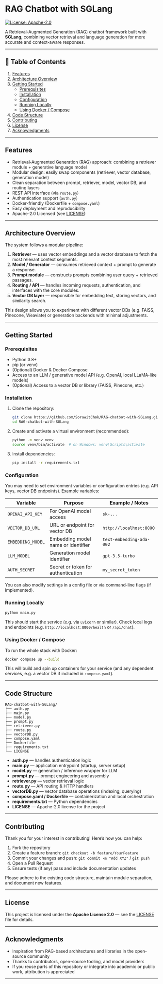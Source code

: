 # RAG Chatbot with SGLang

[![License: Apache-2.0](https://img.shields.io/badge/License-Apache%202.0-blue.svg)](LICENSE)

A Retrieval-Augmented Generation (RAG) chatbot framework built with **SGLang**, combining vector retrieval and language generation for more accurate and context-aware responses.

---

## 🚀 Table of Contents

1. [Features](#features)  
2. [Architecture Overview](#architecture-overview)  
3. [Getting Started](#getting-started)  
   - [Prerequisites](#prerequisites)  
   - [Installation](#installation)  
   - [Configuration](#configuration)  
   - [Running Locally](#running-locally)  
   - [Using Docker / Compose](#using-docker--compose)  
4. [Code Structure](#code-structure)  
5. [Contributing](#contributing)  
6. [License](#license)  
7. [Acknowledgments](#acknowledgments)

---

## Features

- Retrieval-Augmented Generation (RAG) approach: combining a retriever module + generative language model  
- Modular design: easily swap components (retriever, vector database, generation model)  
- Clean separation between prompt, retriever, model, vector DB, and routing layers  
- REST API interface (via `route.py`)  
- Authentication support (`auth.py`)  
- Docker-friendly (Dockerfile + `compose.yaml`)  
- Easy deployment and reproducibility  
- Apache-2.0 Licensed (see [LICENSE](LICENSE))

---

## Architecture Overview

The system follows a modular pipeline:

1. **Retriever** — uses vector embeddings and a vector database to fetch the most relevant context segments.  
2. **Model / Generator** — consumes retrieved context + prompt to generate a response.  
3. **Prompt module** — constructs prompts combining user query + retrieved passages.  
4. **Routing / API** — handles incoming requests, authentication, and interfaces with the core modules.  
5. **Vector DB layer** — responsible for embedding text, storing vectors, and similarity search.  

This design allows you to experiment with different vector DBs (e.g. FAISS, Pinecone, Weaviate) or generation backends with minimal adjustments.

---

## Getting Started

### Prerequisites

- Python 3.8+  
- pip (or venv)  
- (Optional) Docker & Docker Compose  
- Access to an LLM / generative model API (e.g. OpenAI, local LLaMA-like models)  
- (Optional) Access to a vector DB or library (FAISS, Pinecone, etc.)

### Installation

1. Clone the repository:

   ```bash
   git clone https://github.com/SorawitChok/RAG-chatbot-with-SGLang.git
   cd RAG-chatbot-with-SGLang
   ```

2. Create and activate a virtual environment (recommended):

   ```bash
   python -m venv venv
   source venv/bin/activate  # on Windows: venv\Scripts\activate
   ```

3. Install dependencies:

   ```bash
   pip install -r requirements.txt
   ```

### Configuration

You may need to set environment variables or configuration entries (e.g. API keys, vector DB endpoints). Example variables:

| Variable          | Purpose                            | Example / Notes          |
| ----------------- | ---------------------------------- | ------------------------ |
| `OPENAI_API_KEY`  | For OpenAI model access            | `sk-...`                 |
| `VECTOR_DB_URL`   | URL or endpoint for vector DB      | `http://localhost:8000`  |
| `EMBEDDING_MODEL` | Embedding model name or identifier | `text-embedding-ada-002` |
| `LLM_MODEL`       | Generation model identifier        | `gpt-3.5-turbo`          |
| `AUTH_SECRET`     | Secret or token for authentication | `my_secret_token`        |

You can also modify settings in a config file or via command-line flags (if implemented).

### Running Locally

```bash
python main.py
```

This should start the service (e.g. via `uvicorn` or similar). Check local logs and endpoints (e.g. `http://localhost:8000/health` or `/api/chat`).

### Using Docker / Compose

To run the whole stack with Docker:

```bash
docker compose up --build
```

This will build and spin up containers for your service (and any dependent services, e.g. a vector DB if included in `compose.yaml`).

---

## Code Structure

```
RAG-chatbot-with-SGLang/
├── auth.py
├── main.py
├── model.py
├── prompt.py
├── retriever.py
├── route.py
├── vectorDB.py
├── compose.yaml
├── Dockerfile
├── requirements.txt
└── LICENSE
```

* **auth.py** — handles authentication logic
* **main.py** — application entrypoint (startup, server setup)
* **model.py** — generation / inference wrapper for LLM
* **prompt.py** — prompt engineering and assembly
* **retriever.py** — vector retrieval logic
* **route.py** — API routing & HTTP handlers
* **vectorDB.py** — vector database operations (indexing, querying)
* **compose.yaml / Dockerfile** — containerization and local orchestration
* **requirements.txt** — Python dependencies
* **LICENSE** — Apache-2.0 license for the project

---

## Contributing

Thank you for your interest in contributing! Here’s how you can help:

1. Fork the repository
2. Create a feature branch: `git checkout -b feature/YourFeature`
3. Commit your changes and push: `git commit -m "Add XYZ"` / `git push`
4. Open a Pull Request
5. Ensure tests (if any) pass and include documentation updates

Please adhere to the existing code structure, maintain module separation, and document new features.

---

## License

This project is licensed under the **Apache License 2.0** — see the [LICENSE](LICENSE) file for details.

---

## Acknowledgments

* Inspiration from RAG-based architectures and libraries in the open-source community
* Thanks to contributors, open-source tooling, and model providers
* If you reuse parts of this repository or integrate into academic or public work, attribution is appreciated

---
